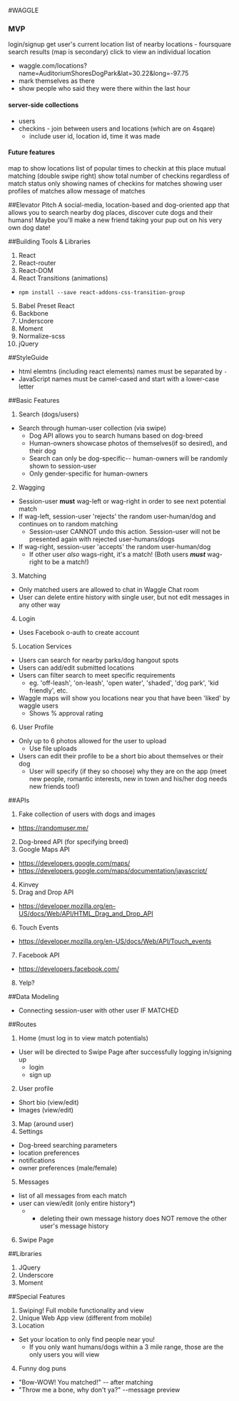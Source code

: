 #WAGGLE

### MVP
login/signup
get user's current location
list of nearby locations - foursquare search results (map is secondary)
click to view an individual location
  - waggle.com/locations?name=AuditoriumShoresDogPark&lat=30.22&long=-97.75
  - mark themselves as there
  - show people who said they were there within the last hour

#### server-side collections
- users
- checkins - join between users and locations (which are on 4sqare)
  - include user id, location id, time it was made

#### Future features
map to show locations
list of popular times to checkin at this place
mutual matching (double swipe right)
show total number of checkins regardless of match status
only showing names of checkins for matches
showing user profiles of matches
allow message of matches

##Elevator Pitch
A social-media, location-based and dog-oriented app that allows you to search nearby dog places, discover cute dogs and their humans! Maybe you'll make a new friend taking your pup out on his very own dog date!



##Building Tools & Libraries
1. React
2. React-router
3. React-DOM
4. React Transitions (animations)
  - `npm install --save react-addons-css-transition-group`
5. Babel Preset React
6. Backbone
7. Underscore
8. Moment
9. Normalize-scss
10. jQuery  


##StyleGuide
- html elemtns (including react elements) names must be separated by `-`
- JavaScript names must be camel-cased and start with a lower-case letter

##Basic Features
1. Search (dogs/users)
- Search through human-user collection (via swipe)
  - Dog API allows you to search humans based on dog-breed
  - Human-owners showcase photos of themselves(if so desired), and their dog
  - Search can only be dog-specific-- human-owners will be randomly shown to session-user
  - Only gender-specific for human-owners
2. Wagging
  - Session-user **must** wag-left or wag-right in order to see next potential match
  - If wag-left, session-user 'rejects' the random user-human/dog and continues on to random matching
    - Session-user CANNOT undo this action. Session-user will not be presented again with rejected user-humans/dogs
  - If wag-right, session-user 'accepts' the random user-human/dog
    - If other user _also_ wags-right, it's a match! (Both users **_must_** wag-right to be a match!)
3. Matching
  - Only matched users are allowed to chat in Waggle Chat room
  - User can delete entire history with single user, but not edit messages in any other way
4. Login
  - Uses Facebook o-auth to create account
5. Location Services
  - Users can search for nearby parks/dog hangout spots
  - Users can add/edit submitted locations
  - Users can filter search to meet specific requirements
    - eg. 'off-leash', 'on-leash', 'open water', 'shaded', 'dog park', 'kid friendly', etc.
  - Waggle maps will show you locations near you that have been 'liked' by waggle users
    - Shows % approval rating
6. User Profile
  - Only up to 6 photos allowed for the user to upload
    - Use file uploads
  - Users can edit their profile to be a short bio about themselves or their dog
    - User will specify (if they so choose) why they are on the app (meet new people, romantic interests, new in town and his/her dog needs new friends too!)

##APIs
1. Fake collection of users with dogs and images
  - https://randomuser.me/
2. Dog-breed API (for specifying breed)
3. Google Maps API
  - https://developers.google.com/maps/
  - https://developers.google.com/maps/documentation/javascript/
4. Kinvey
5. Drag and Drop API
  - https://developer.mozilla.org/en-US/docs/Web/API/HTML_Drag_and_Drop_API
6. Touch Events
  - https://developer.mozilla.org/en-US/docs/Web/API/Touch_events
7. Facebook API
  - https://developers.facebook.com/
8. Yelp?

##Data Modeling
  - Connecting session-user with other user IF MATCHED

##Routes
1. Home (must log in to view match potentials)
  - User will be directed to Swipe Page after successfully logging in/signing up
    - login
    - sign up
2. User profile
  - Short bio (view/edit)
  - Images (view/edit)
3. Map (around user)
4. Settings
  - Dog-breed searching parameters
  - location preferences
  - notifications
  - owner preferences (male/female)
5. Messages
  - list of all messages from each match
  - user can view/edit (only entire history*)
    - * deleting their own message history does NOT remove the other user's message history
6. Swipe Page


##Libraries
1. JQuery
2. Underscore
3. Moment

##Special Features
1. Swiping! Full mobile functionality and view
2. Unique Web App view (different from mobile)
3. Location
  - Set your location to only find people near you!
    - If you only want humans/dogs within a 3 mile range, those are the only users you will view
4. Funny dog puns
  - "Bow-WOW! You matched!" -- after matching
  - "Throw me a bone, why don't ya?" --message preview
